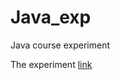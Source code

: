 # Java_exp
Java course experiment 

The experiment [link](http://guishunlaw.com/MyCourses/Java/java-ppt.jsp)
